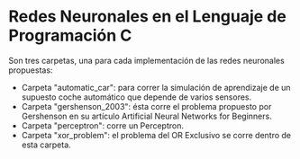 # Redes Neuronales en el Lenguaje de Programación C

Son tres carpetas, una para cada implementación de las redes neuronales propuestas:
- Carpeta "automatic_car": para correr la simulación de aprendizaje de un supuesto coche automático que depende de varios sensores.
- Carpeta "gershenson_2003": ésta corre el problema propuesto por Gershenson en su artículo Artificial Neural Networks for Beginners.
- Carpeta "perceptron": corre un Perceptron.
- Carpeta "xor_problem": el problema del OR Exclusivo se corre dentro de esta carpeta.